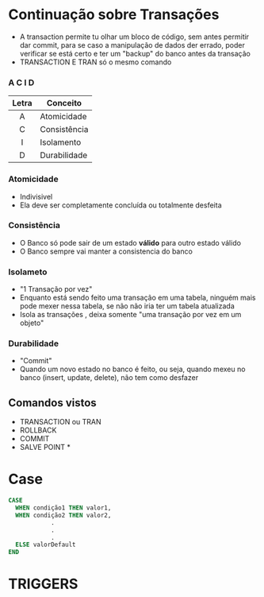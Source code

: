 # Continuação sobre Transações
* A transaction permite tu olhar um bloco de código, sem antes permitir dar commit, para se caso a manipulação de dados der errado, poder verificar se está certo e ter um "backup" do banco antes da transação
* TRANSACTION E TRAN só o mesmo comando
### A  C  I  D
  
| Letra | Conceito     |
| :---: | ------------ |
| A     | Atomicidade  |
| C     | Consistência |
| I     | Isolamento   |
| D     | Durabilidade |

### Atomicidade
* Indivisivel
* Ela deve ser completamente concluída ou totalmente desfeita
### Consistência
* O Banco só pode sair de um estado **válido** para outro estado válido
* O Banco sempre vai manter a consistencia do banco
### Isolameto
* "1 Transação por vez"
* Enquanto está sendo feito uma transação em uma tabela, ninguém mais pode mexer nessa tabela, se não não iria ter um tabela atualizada
* Isola as transações , deixa somente "uma transação por vez em um objeto"
### Durabilidade
* "Commit"
* Quando um novo estado no banco é feito, ou seja, quando mexeu no banco (insert, update, delete), não tem como desfazer 

## Comandos vistos
* TRANSACTION ou TRAN
* ROLLBACK
* COMMIT
* SALVE POINT
  * 


# Case
```sql
CASE
  WHEN condição1 THEN valor1,
  WHEN condição2 THEN valor2,
            .
            .
            .
  ELSE valorDefault
END
```

# TRIGGERS
